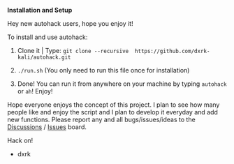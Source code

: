 <b>Installation and Setup</b>

Hey new autohack users, hope you enjoy it!

To install and use autohack:

1. Clone it | Type: `git clone --recursive  https://github.com/dxrk-kali/autohack.git`

2. `./run.sh` (You only need to run this file once for installation) 

3. Done! You can run it from anywhere on your machine by typing `autohack` or `ah`! Enjoy!

Hope everyone enjoys the concept of this project. I plan to see how many people like and enjoy the script and I plan to develop it everyday and add new functions. Please report any and all bugs/issues/ideas to the [Discussions](https://github.com/dxrk-kali/autohack/discussions) / [Issues](https://github.com/dxrk-kali/autohack/issues) board.

Hack on!

- dxrk 



